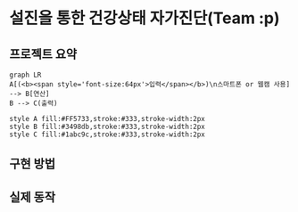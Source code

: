 # 설진을 통한 건강상태 자가진단(Team :p)  
## 프로젝트 요약
```mermaid
graph LR
A[(<b><span style='font-size:64px'>입력</span></b>)\n스마트폰 or 웹캠 사용] --> B[연산]
B --> C(출력)

style A fill:#FF5733,stroke:#333,stroke-width:2px
style B fill:#3498db,stroke:#333,stroke-width:2px
style C fill:#1abc9c,stroke:#333,stroke-width:2px

```
## 구현 방법
## 실제 동작
